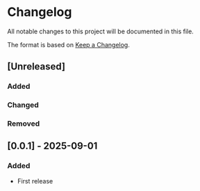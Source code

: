 # Changelog
All notable changes to this project will be documented in this file.

The format is based on [Keep a Changelog](https://keepachangelog.com/en/1.1.0).

## [Unreleased] 

### Added 

### Changed

### Removed 

## [0.0.1] - 2025-09-01
### Added
- First release